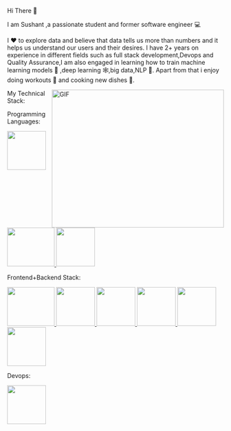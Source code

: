 Hi There 👋

I am Sushant ,a passionate student and former software engineer 💻

I ❤️ to explore data and believe that data tells us more than numbers and it helps us understand our users and their desires.
I have 2+ years on experience in different fields such as full stack development,Devops and Quality Assurance,I am also engaged 
in learning how to train machine learning models 🤖 ,deep learning 🕸️,big data,NLP 🧠.
Apart from that i enjoy doing workouts 🏅 and cooking new dishes 🍛.

<img align="right" alt="GIF" src="https://media.giphy.com/media/26xBwEevU6tBgktHy/giphy.gif" width="400" height="320" />

My Technical Stack:

Programming Languages:
<p float="left">
  <a href="https://python.org/" target="_blank" >
    <img src="https://media1.giphy.com/media/KAq5w47R9rmTuvWOWa/giphy.gif"  height="90" />
  </a>
   <a href="https://www.w3schools.com/cpp/" target="_blank" >
    <img src="https://qph.fs.quoracdn.net/main-qimg-5c32fd59f59c761f549d6e693a47c609"  height="90" width="110" />
  </a>
  <a href="https://www.r-project.org/about.html" target="_blank" >
    <img src="https://media4.giphy.com/media/rGlAZysKBcjRCkAX7S/giphy.gif"  height="90" width="90" />
  </a> 
 </p>  
  
  
Frontend+Backend Stack:

<p float="left">  
  <a href="https://www.w3schools.com/sql/" target="_blank" >
    <img src="https://media.giphy.com/media/vISmwpBJUNYzukTnVx/giphy.gif"  height="90" width="110" />
  </a>
  <a href="https://www.w3.org/wiki/The_web_standards_model_-_HTML_CSS_and_JavaScript" target="_blank" >
    <img src="https://morganwebtechnology.com/frontend1/page/design.gif"  height="90" width="90" />
  </a>
  <a href="https://reactjs.org/" target="_blank" >
    <img src="https://cdn.hashnode.com/res/hashnode/image/upload/v1614961290202/nWwYCFQEU.gif"  height="90" width="90" />
  </a>
  <a href="https://getbootstrap.com/" target="_blank" >
    <img src="https://miro.medium.com/max/512/1*6fzxZyDPD_8RRsmHpQr-vw.gif"  height="90" width="90" />
  </a>
   <a href="https://www.mongodb.com/" target="_blank" >
    <img src="https://monophy.com/media/wgFWLRiND4bkyYR4IN/monophy.gif"  height="90" width="90" />
  </a>
  <a href="https://flask.palletsprojects.com/en/2.0.x/" target="_blank" >
    <img src="https://brandeps.com/logo-download/F/Flask-logo-vector-01.svg"  height="90" width="90" />
  </a>
 </p>

Devops:
<p float="left
<a href="https://aws.amazon.com/" target="_blank" >
    <img src="https://thumbs.gfycat.com/PoliticalMindlessBanteng-max-1mb.gif"  height="90" width="90" />
  </a>
</p>
